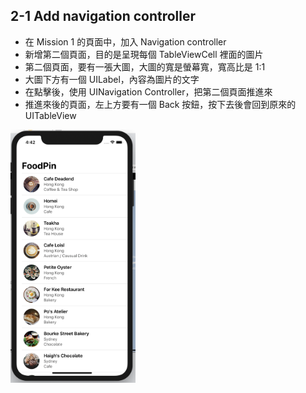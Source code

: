 ## 2-1 Add navigation controller

* 在 Mission 1 的頁面中，加入 Navigation controller
* 新增第二個頁面，目的是呈現每個 TableViewCell 裡面的圖片
* 第二個頁面，要有一張大圖，大圖的寬是螢幕寬，寬高比是 1:1
* 大圖下方有一個 UILabel，內容為圖片的文字
* 在點擊後，使用 UINavigation Controller，把第二個頁面推進來
* 推進來後的頁面，左上方要有一個 Back 按鈕，按下去後會回到原來的 UITableView

<img src="./resources/tableVIew_2_1_1.png" alt="drawing" width="200"/>